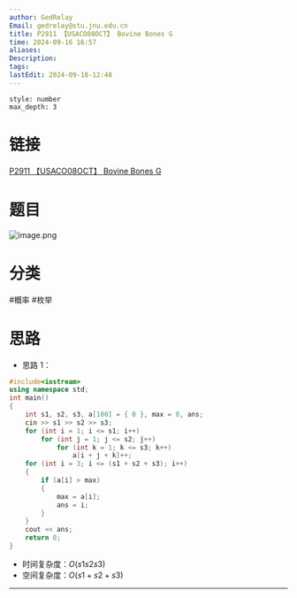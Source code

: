 ```yaml
---
author: GedRelay
Email: gedrelay@stu.jnu.edu.cn
title: P2911 【USACO08OCT】 Bovine Bones G
time: 2024-09-16 16:57
aliases: 
Description: 
tags: 
lastEdit: 2024-09-18-12:48
---
```


```toc
style: number
max_depth: 3
```

# 链接
[P2911 【USACO08OCT】 Bovine Bones G](https://www.luogu.com.cn/problem/P2911) 

# 题目
![image.png](https://ged-pic-bed.oss-cn-guangzhou.aliyuncs.com/img/202409161657453.png)


# 分类
#概率 #枚举 

# 思路
- 思路 1：


```cpp
#include<iostream>
using namespace std;
int main()
{
	int s1, s2, s3, a[100] = { 0 }, max = 0, ans;
	cin >> s1 >> s2 >> s3;
	for (int i = 1; i <= s1; i++)
		for (int j = 1; j <= s2; j++)
			for (int k = 1; k <= s3; k++)
				a[i + j + k]++;
	for (int i = 3; i <= (s1 + s2 + s3); i++)
	{
		if (a[i] > max)
		{
			max = a[i];
			ans = i;
		}
	}
	cout << ans;
	return 0;
}
```


- 时间复杂度：${O\left( s1s2s3 \right)  }$ 
- 空间复杂度：${O\left( s1+s2+s3 \right)  }$ 


---

